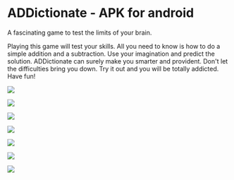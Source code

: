 # ADDictionate - APK for android
A fascinating game to test the limits of your brain.

Playing this game will test your skills. All you need to know is how to do a simple addition and a subtraction. Use your imagination and predict the solution. ADDictionate can surely make you smarter and provident. Don't let the difficulties bring you down. Try it out and you will be totally addicted. Have fun!

![](Images/66415211_2358304981116533_6332824592419127296_n.jpg)

![](Images/65809279_2351769218436415_7694317757688446976_n.jpg)

![](Images/66010481_1912823298817351_3166049796674813952_n.jpg)

![](Images/66020080_1354066304749756_3615606677836922880_n.jpg)

![](Images/66208956_422229871966881_7593029891839229952_n.jpg)

![](Images/66267758_2244710202525286_8399871298330689536_n.jpg)

![](Images/65653790_711475832599993_8439957890256601088_n.jpg)
